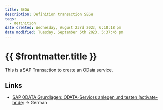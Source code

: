 ```yaml
---
title: SEGW
description: Definition transaction SEGW
tags: 
  - definition
date created: Wednesday, August 23rd 2023, 6:18:18 pm
date modified: Tuesday, September 5th 2023, 5:37:45 pm
---
```

#  {{ $frontmatter.title }}

This is a SAP Transaction to create an OData service.

## Links

- [SAP ODATA Grundlagen: ODATA-Services anlegen und testen (activate-hr.de)](https://activate-hr.de/sap-hr-entwicklung/odata-grundlagen-services-anlegen-und-testen/) -> German